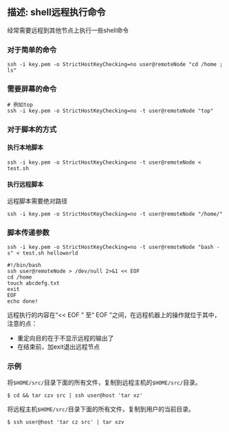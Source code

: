 

## 描述: shell远程执行命令
<!--more-->

经常需要远程到其他节点上执行一些shell命令

### 对于简单的命令
```shell
ssh -i key.pem -o StrictHostKeyChecking=no user@remoteNode "cd /home ; ls"
```

### 需要屏幕的命令
```shell
# 例如top
ssh -i key.pem -o StrictHostKeyChecking=no -t user@remoteNode "top"
```

### 对于脚本的方式

#### 执行本地脚本
```shell
ssh -i key.pem -o StrictHostKeyChecking=no -t user@remoteNode < test.sh
```

#### 执行远程脚本

远程脚本需要绝对路径
```shell
ssh -i key.pem -o StrictHostKeyChecking=no -t user@remoteNode "/home/"
```

### 脚本传递参数

```shell
ssh -i key.pem -o StrictHostKeyChecking=no -t user@remoteNode "bash -s" < test.sh helloworld
```


```shell
#!/bin/bash
ssh user@remoteNode > /dev/null 2>&1 << EOF
cd /home
touch abcdefg.txt
exit
EOF
echo done!
```
远程执行的内容在“<< EOF ” 至“ EOF ”之间，在远程机器上的操作就位于其中，注意的点：
- 重定向目的在于不显示远程的输出了
- 在结束前，加exit退出远程节点


### 示例

将`$HOME/src/`目录下面的所有文件，复制到远程主机的`$HOME/src/`目录。
```shell
$ cd && tar czv src | ssh user@host 'tar xz'
```

将远程主机`$HOME/src/`目录下面的所有文件，复制到用户的当前目录。
```shell
$ ssh user@host 'tar cz src' | tar xzv
```


